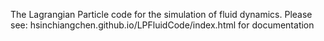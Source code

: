 The Lagrangian Particle code for the simulation of fluid dynamics. 
Please see: hsinchiangchen.github.io/LPFluidCode/index.html for documentation

